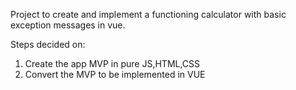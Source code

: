Project to create and implement a functioning calculator with basic exception messages in vue.

Steps decided on: 
  1. Create the app MVP in pure JS,HTML,CSS 
  2. Convert the MVP to be implemented in VUE
